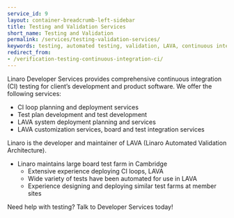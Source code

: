 ```yaml
---
service_id: 9
layout: container-breadcrumb-left-sidebar
title: Testing and Validation Services
short_name: Testing and Validation
permalink: /services/testing-validation-services/
keywords: testing, automated testing, validation, LAVA, continuous integration, CI, test plan, test development
redirect_from:
- /verification-testing-continuous-integration-ci/
---
```

Linaro Developer Services provides comprehensive continuous integration (CI) testing for client’s development and product software.  We offer the following services:
- CI loop planning and deployment services
- Test plan development and test development
- LAVA system deployment planning and services
- LAVA customization services, board and test integration services

Linaro is the developer and maintainer of LAVA (Linaro Automated Validation Architecture).

- Linaro maintains large board test farm in Cambridge
    - Extensive experience deploying CI loops, LAVA
    - Wide variety of tests have been automated for use in LAVA
    - Experience designing and deploying similar test farms at member sites

Need help with testing?  Talk to Developer Services today!

